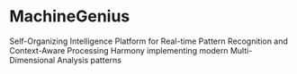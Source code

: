 # MachineGenius
Self-Organizing Intelligence Platform for Real-time Pattern Recognition and Context-Aware Processing Harmony implementing modern Multi-Dimensional Analysis patterns
